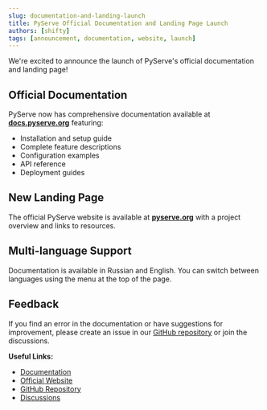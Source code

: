 ```yaml
---
slug: documentation-and-landing-launch
title: PyServe Official Documentation and Landing Page Launch
authors: [shifty]
tags: [announcement, documentation, website, launch]
---
```


We're excited to announce the launch of PyServe's official documentation and landing page!

<!--truncate-->

## Official Documentation

PyServe now has comprehensive documentation available at **[docs.pyserve.org](https://docs.pyserve.org)** featuring:

- Installation and setup guide
- Complete feature descriptions
- Configuration examples
- API reference
- Deployment guides

## New Landing Page

The official PyServe website is available at **[pyserve.org](https://pyserve.org)** with a project overview and links to resources.

## Multi-language Support

Documentation is available in Russian and English. You can switch between languages using the menu at the top of the page.

## Feedback

If you find an error in the documentation or have suggestions for improvement, please create an issue in our [GitHub repository](https://github.com/ShiftyX1/PyServe) or join the discussions.

**Useful Links:**
- [Documentation](https://docs.pyserve.org)
- [Official Website](https://pyserve.org)
- [GitHub Repository](https://github.com/ShiftyX1/PyServe)
- [Discussions](https://github.com/ShiftyX1/PyServe/discussions)
